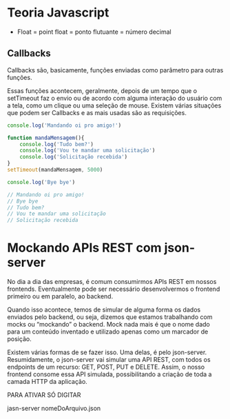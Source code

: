# Teoria Javascript

* Float = point float = ponto flutuante = número decimal

## Callbacks

Callbacks são, basicamente, funções enviadas como parâmetro para outras funções.

Essas funções acontecem, geralmente, depois de um tempo que o setTimeout faz o envio ou de acordo com alguma interação do usuário com a tela, como um clique ou uma seleção de mouse. Existem várias situações que podem ser Callbacks e as mais usadas são as requisições.

````js
console.log('Mandando oi pro amigo!')

function mandaMensagem(){
    console.log('Tudo bem?')
    console.log('Vou te mandar uma solicitação')
    console.log('Solicitação recebida')
}
setTimeout(mandaMensagem, 5000)

console.log('Bye bye')

// Mandando oi pro amigo!
// Bye bye
// Tudo bem?
// Vou te mandar uma solicitação
// Solicitação recebida
````

# Mockando APIs REST com json-server

No dia a dia das empresas, é comum consumirmos APIs REST em nossos frontends. Eventualmente pode ser necessário desenvolvermos o frontend primeiro ou em paralelo, ao backend.

Quando isso acontece, temos de simular de alguma forma os dados enviados pelo backend, ou seja, dizemos que estamos trabalhando com mocks ou “mockando” o backend. Mock nada mais é que o nome dado para um conteúdo inventado e utilizado apenas como um marcador de posição.

Existem várias formas de se fazer isso. Uma delas, é pelo json-server. Resumidamente, o json-server vai simular uma API REST, com todos os endpoints de um recurso: GET, POST, PUT e DELETE. Assim, o nosso frontend consome essa API simulada, possibilitando a criação de toda a camada HTTP da aplicação.

PARA ATIVAR SÓ DIGITAR

jasn-server nomeDoArquivo.json
